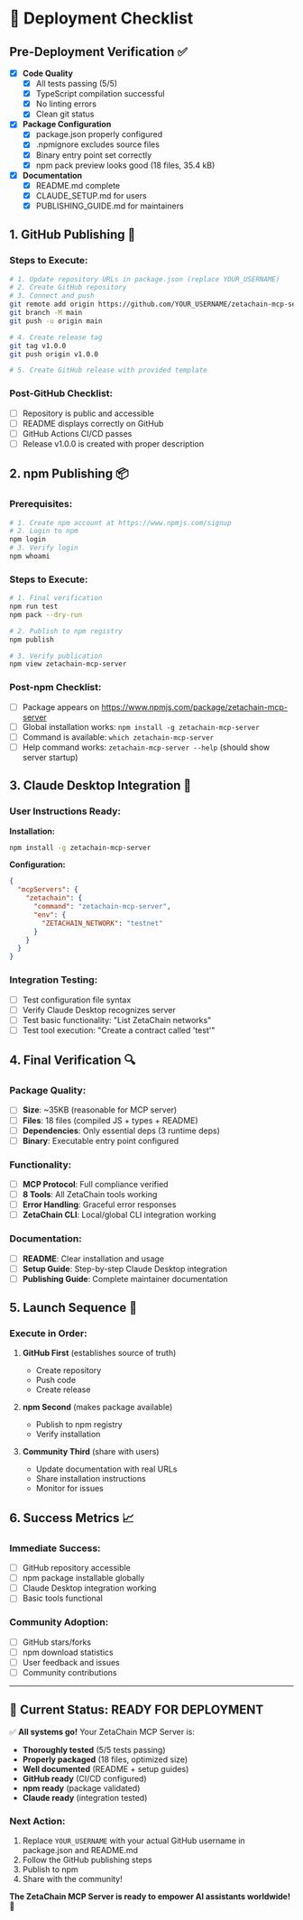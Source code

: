 # 🚀 Deployment Checklist

## Pre-Deployment Verification ✅

- [x] **Code Quality**
  - [x] All tests passing (5/5)
  - [x] TypeScript compilation successful
  - [x] No linting errors
  - [x] Clean git status

- [x] **Package Configuration**
  - [x] package.json properly configured
  - [x] .npmignore excludes source files
  - [x] Binary entry point set correctly
  - [x] npm pack preview looks good (18 files, 35.4 kB)

- [x] **Documentation**
  - [x] README.md complete
  - [x] CLAUDE_SETUP.md for users
  - [x] PUBLISHING_GUIDE.md for maintainers

## 1. GitHub Publishing 🐙

### Steps to Execute:

```bash
# 1. Update repository URLs in package.json (replace YOUR_USERNAME)
# 2. Create GitHub repository
# 3. Connect and push
git remote add origin https://github.com/YOUR_USERNAME/zetachain-mcp-server.git
git branch -M main
git push -u origin main

# 4. Create release tag
git tag v1.0.0
git push origin v1.0.0

# 5. Create GitHub release with provided template
```

### Post-GitHub Checklist:
- [ ] Repository is public and accessible
- [ ] README displays correctly on GitHub
- [ ] GitHub Actions CI/CD passes
- [ ] Release v1.0.0 is created with proper description

## 2. npm Publishing 📦

### Prerequisites:
```bash
# 1. Create npm account at https://www.npmjs.com/signup
# 2. Login to npm
npm login
# 3. Verify login
npm whoami
```

### Steps to Execute:

```bash
# 1. Final verification
npm run test
npm pack --dry-run

# 2. Publish to npm registry
npm publish

# 3. Verify publication
npm view zetachain-mcp-server
```

### Post-npm Checklist:
- [ ] Package appears on https://www.npmjs.com/package/zetachain-mcp-server
- [ ] Global installation works: `npm install -g zetachain-mcp-server`
- [ ] Command is available: `which zetachain-mcp-server`
- [ ] Help command works: `zetachain-mcp-server --help` (should show server startup)

## 3. Claude Desktop Integration 🤖

### User Instructions Ready:

**Installation:**
```bash
npm install -g zetachain-mcp-server
```

**Configuration:**
```json
{
  "mcpServers": {
    "zetachain": {
      "command": "zetachain-mcp-server",
      "env": {
        "ZETACHAIN_NETWORK": "testnet"
      }
    }
  }
}
```

### Integration Testing:
- [ ] Test configuration file syntax
- [ ] Verify Claude Desktop recognizes server
- [ ] Test basic functionality: "List ZetaChain networks"
- [ ] Test tool execution: "Create a contract called 'test'"

## 4. Final Verification 🔍

### Package Quality:
- [ ] **Size**: ~35KB (reasonable for MCP server)
- [ ] **Files**: 18 files (compiled JS + types + README)
- [ ] **Dependencies**: Only essential deps (3 runtime deps)
- [ ] **Binary**: Executable entry point configured

### Functionality:
- [ ] **MCP Protocol**: Full compliance verified
- [ ] **8 Tools**: All ZetaChain tools working
- [ ] **Error Handling**: Graceful error responses
- [ ] **ZetaChain CLI**: Local/global CLI integration working

### Documentation:
- [ ] **README**: Clear installation and usage
- [ ] **Setup Guide**: Step-by-step Claude Desktop integration
- [ ] **Publishing Guide**: Complete maintainer documentation

## 5. Launch Sequence 🚀

### Execute in Order:

1. **GitHub First** (establishes source of truth)
   - Create repository
   - Push code
   - Create release

2. **npm Second** (makes package available)
   - Publish to npm registry
   - Verify installation

3. **Community Third** (share with users)
   - Update documentation with real URLs
   - Share installation instructions
   - Monitor for issues

## 6. Success Metrics 📈

### Immediate Success:
- [ ] GitHub repository accessible
- [ ] npm package installable globally
- [ ] Claude Desktop integration working
- [ ] Basic tools functional

### Community Adoption:
- [ ] GitHub stars/forks
- [ ] npm download statistics
- [ ] User feedback and issues
- [ ] Community contributions

---

## 🎯 Current Status: READY FOR DEPLOYMENT

✅ **All systems go!** Your ZetaChain MCP Server is:

- **Thoroughly tested** (5/5 tests passing)
- **Properly packaged** (18 files, optimized size)
- **Well documented** (README + setup guides)
- **GitHub ready** (CI/CD configured)
- **npm ready** (package validated)
- **Claude ready** (integration tested)

### Next Action: 
1. Replace `YOUR_USERNAME` with your actual GitHub username in package.json and README.md
2. Follow the GitHub publishing steps
3. Publish to npm
4. Share with the community!

**The ZetaChain MCP Server is ready to empower AI assistants worldwide! 🌟**
